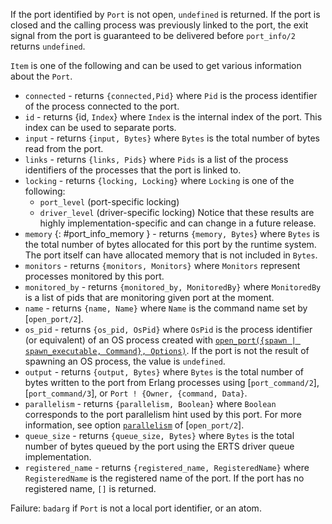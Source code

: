 
If the port identified by `Port` is not open, `undefined` is returned. If the port is closed and the calling process was previously linked to the port, the exit signal from the port is guaranteed to be delivered before `port_info/2` returns `undefined`.

`Item` is one of the following and can be used to get various information about the `Port`.


- `connected` - returns `{connected,Pid}` where `Pid` is the process identifier of the process connected to the port.
- `id` - returns {id, `Index`} where `Index` is the internal index of the port. This index can be used to separate ports.
- `input` - returns `{input, Bytes}` where `Bytes` is the total number of bytes read from the port.
- `links` - returns `{links, Pids}` where `Pids` is a list of the process identifiers of the processes that the port is linked to.
- `locking` - returns `{locking, Locking}` where `Locking` is one of the following:
  * `port_level` (port-specific locking)
  * `driver_level` (driver-specific locking)
  Notice that these results are highly implementation-specific and can change in a future release.
- `memory` {: #port_info_memory } - returns `{memory, Bytes`} where `Bytes` is the total number of bytes allocated for this port by the runtime system. The port itself can have allocated memory that is not included in `Bytes`.
- `monitors` - returns `{monitors, Monitors}` where `Monitors` represent processes monitored by this port.
- `monitored_by` - returns `{monitored_by, MonitoredBy}` where `MonitoredBy` is a list of pids that are monitoring given port at the moment.
- `name` - returns `{name, Name}` where `Name` is the command name set by [`open_port/2`].
- `os_pid` - returns `{os_pid, OsPid}` where `OsPid` is the process identifier (or equivalent) of an OS process created with [`open_port({spawn | spawn_executable, Command}, Options)`](`open_port/2`). If the port is not the result of spawning an OS process, the value is `undefined`.
- `output` - returns `{output, Bytes}` where `Bytes` is the total number of bytes written to the port from Erlang processes using [`port_command/2`], [`port_command/3`], or `Port ! {Owner, {command, Data}`.
- `parallelism` - returns `{parallelism, Boolean}` where `Boolean` corresponds to the port parallelism hint used by this port. For more information, see option [`parallelism`](`m:erlang#open_port_parallelism`) of [`open_port/2`].
- `queue_size` - returns `{queue_size, Bytes}` where `Bytes` is the total number of bytes queued by the port using the ERTS driver queue implementation.
- `registered_name` - returns `{registered_name, RegisteredName}` where `RegisteredName` is the registered name of the port. If the port has no registered name, `[]` is returned.

Failure: `badarg` if `Port` is not a local port identifier, or an atom.
